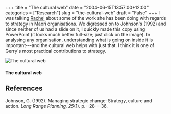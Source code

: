 +++
title = "The cultural web"
date = "2004-06-15T13:57:00+12:00"
categories = ["Research"]
slug = "the-cultural-web"
draft = "False"
+++
I was talking [Rachel](http://staff.business.auckland.ac.nz/rwolfgramm)
about some of the work she has been doing with regards to strategy in
Maori organisations. We digressed on to Johnson's (1992) and since
neither of us had a slide on it, I quickly made this copy using
PowerPoint (it looks much better full-size; just click on the image).
In analysing any organisation, understanding what is going on
inside it is important---and the cultural web helps with just that. I
think it is one of Gerry's most practical contributions to
strategy.

![The cultural web](/images/CulturalWeb.png)

#### The cultural web


## References

Johnson, G. (1992). Managing strategic change: Strategy, culture
and action. _Long Range Planning, 25_(1). p.--28---36.

